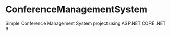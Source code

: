# ConferenceManagementSystem
Simple Conference Management System project using ASP.NET CORE .NET 6 
